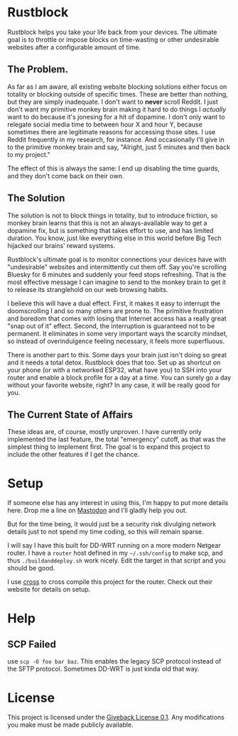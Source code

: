 # Rustblock

Rustblock helps you take your life back from your devices. The ultimate goal is
to throttle or impose blocks on time-wasting or other undesirable websites after
a configurable amount of time.

## The Problem.
As far as I am aware, all existing website blocking solutions either focus on
totality or blocking outside of specific times. These are better than nothing,
but they are simply inadequate. I don't want to **never** scroll Reddit. I just
don't want my primitive monkey brain making it hard to do things I *actually*
want to do because it's jonesing for a hit of dopamine. I don't only want to
relegate social media time to between hour X and hour Y, because sometimes there
are legitimate reasons for accessing those sites. I use Reddit frequently in
my research, for instance. And occasionally I'll give in to the primitive monkey
brain and say, "Alright, just 5 minutes and then back to my project."

The effect of this is always the same: I end up disabling the time guards, and
they don't come back on their own.

## The Solution
The solution is not to block things in totality, but to introduce friction, so
monkey brain learns that this is not an always-available way to get a dopamine fix,
but is something that takes effort to use, and has limited duration. You know,
just like everything else in this world before Big Tech hijacked our brains'
reward systems.

Rustblock's ultimate goal is to monitor connections your devices have with
"undesirable" websites and intermittently cut them off. Say you're scrolling
Bluesky for 6 minutes and suddenly your feed stops refreshing. That is the most
effective message I can imagine to send to the monkey brain to get it to release
its stranglehold on our web browsing habits.

I believe this will have a dual effect. First, it makes it easy to interrupt the
doomscrolling I and so many others are prone to. The primitive frustration and
boredom that comes with losing that Internet access has a really great "snap
out of it" effect. Second, the interruption is guaranteed not to be permanent.
It eliminates in some very important ways the scarcity mindset, so instead of
overindulgence feeling necessary, it feels more superfluous.

There is another part to this. Some days your brain just isn't doing so great and
it needs a total detox. Rustblock does that too. Set up as shortcut on your phone
(or with a networked ESP32, what have you) to SSH into your router and enable
a block profile for a day at a time. You can surely go a day without your
favorite website, right? In any case, it will be really good for you.

## The Current State of Affairs
These ideas are, of course, mostly unproven. I have currently only implemented
the last feature, the total "emergency" cutoff, as that was the simplest thing
to implement first. The goal is to expand this project to include the other
features if I get the chance.

# Setup
If someone else has any interest in using this, I'm happy to put more details here.
Drop me a line on [Mastodon](https://fosstodon.org/@steelswords) and I'll gladly
help you out.

But for the time being, it would just be a security risk divulging network details
just to not spend my time coding, so this will remain sparse.

I will say I have this built for DD-WRT running on a more modern Netgear router.
I have a `router` host defined in my `~/.ssh/config` to make scp, and thus `./buildanddeploy.sh`
work nicely. Edit the target in that script and you should be good.

I use [cross](https://github.com/cross-rs/cross) to cross compile this project
for the router. Check out their website for details on setup.


# Help

## SCP Failed 
use `scp -O foo bar baz`. This enables the legacy SCP protocol instead of the SFTP
protocol. Sometimes DD-WRT is just kinda old that way.

# License

This project is licensed under the [Giveback License 0.1](https://github.com/steelswords/Giveback-License).
Any modifications you make must be made publicly available.

